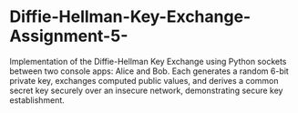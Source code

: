 # Diffie-Hellman-Key-Exchange-Assignment-5-
Implementation of the Diffie-Hellman Key Exchange using Python sockets between two console apps: Alice and Bob. Each generates a random 6-bit private key, exchanges computed public values, and derives a common secret key securely over an insecure network, demonstrating secure key establishment.
